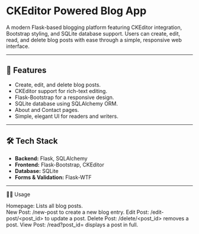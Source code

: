 # CKEditor Powered Blog App

A modern Flask-based blogging platform featuring CKEditor integration, Bootstrap styling, and SQLite database support. Users can create, edit, read, and delete blog posts with ease through a simple, responsive web interface.

---

## 🚀 Features
- Create, edit, and delete blog posts.
- CKEditor support for rich-text editing.
- Flask-Bootstrap for a responsive design.
- SQLite database using SQLAlchemy ORM.
- About and Contact pages.
- Simple, elegant UI for readers and writers.

---

## 🛠️ Tech Stack
- **Backend:** Flask, SQLAlchemy  
- **Frontend:** Flask-Bootstrap, CKEditor  
- **Database:** SQLite  
- **Forms & Validation:** Flask-WTF  

---
🧑‍💻 Usage

Homepage: Lists all blog posts.  
New Post: /new-post to create a new blog entry.
Edit Post: /edit-post/<post_id> to update a post.
Delete Post: /delete/<post_id> removes a post.
View Post: /read?post_id=<id> displays a post in full.

